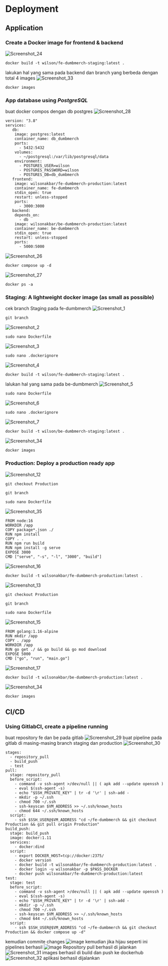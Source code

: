 # Deployment
## Application
### Create a Docker image for frontend & backend
![Screenshot_24](https://github.com/wilsonakbar/Final-Task-Dumbways-WilsonAkbar/assets/132327628/70c1a7ca-aba9-4dc0-b391-2a27a14a9fae)
```
docker build -t wilson/fe-dumbmerch-staging:latest .
```
lakukan hal yang sama pada backend dan branch yang berbeda dengan total 4 images
![Screenshot_33](https://github.com/wilsonakbar/Final-Task-Dumbways-WilsonAkbar/assets/132327628/65ad7d1a-ff94-4f9b-bd95-364f11c3fc24)
```
docker images
```
### App database using *PostgreSQL*
buat docker compos dengan db postgres
![Screenshot_28](https://github.com/wilsonakbar/Final-Task-Dumbways-WilsonAkbar/assets/132327628/066137e6-72e4-4b9f-bac7-f679e6ccf447)
```
version: "3.8"
services:
   db:
    image: postgres:latest
    container_name: db_dumbmerch
    ports:
      - 5432:5432
    volumes:
      - ~/postgresql:/var/lib/postgresql/data
    environment:
      - POSTGRES_USER=wilson
      - POSTGRES_PASSWORD=wilson
      - POSTGRES_DB=db_dumbmerch
   frontend:
    image: wilsonakbar/fe-dumbmerch-production:latest
    container_name: fe-dumbmerch
    stdin_open: true
    restart: unless-stopped
    ports:
      - 3000:3000
   backend:
    depends_on:
      - db
    image: wilsonakbar/be-dumbmerch-production:latest
    container_name: be-dumbmerch
    stdin_open: true
    restart: unless-stopped
    ports:
      - 5000:5000
```
![Screenshot_26](https://github.com/wilsonakbar/Final-Task-Dumbways-WilsonAkbar/assets/132327628/e72c56e5-cdd5-42a1-ac39-b54c79f42f78)
```
docker compose up -d
```
![Screenshot_27](https://github.com/wilsonakbar/Final-Task-Dumbways-WilsonAkbar/assets/132327628/532037c8-0d64-4a0c-a112-7e4e167202f0)
```
docker ps -a
```
### Staging: A lightweight docker image (as small as possible)
cek branch Staging pada fe-dumbmerch
![Screenshot_1](https://github.com/wilsonakbar/Final-Task-Dumbways-WilsonAkbar/assets/132327628/cdc23162-2488-4dd9-96a8-9a4e3a2a0dbe)
```
git branch
```
![Screenshot_2](https://github.com/wilsonakbar/Final-Task-Dumbways-WilsonAkbar/assets/132327628/dbc1dde9-ddb9-417b-a1e5-8e91ee12c530)
```
sudo nano Dockerfile
```
![Screenshot_3](https://github.com/wilsonakbar/Final-Task-Dumbways-WilsonAkbar/assets/132327628/cc821969-72ad-4d9e-8ecf-6bceddc6627b)
```
sudo nano .dockerignore
```
![Screenshot_4](https://github.com/wilsonakbar/Final-Task-Dumbways-WilsonAkbar/assets/132327628/08083c60-165e-465c-848d-828efef41c91)
```
docker build -t wilson/fe-dumbmerch-staging:latest .
```
lalukan hal yang sama pada be-dumbmerch
![Screenshot_5](https://github.com/wilsonakbar/Final-Task-Dumbways-WilsonAkbar/assets/132327628/3080c6d8-6855-4538-878b-1ed5853a99fa)
```
sudo nano Dockerfile
```
![Screenshot_6](https://github.com/wilsonakbar/Final-Task-Dumbways-WilsonAkbar/assets/132327628/a1565d73-693f-41e5-a2fb-f01c97f33bfe)
```
sudo nano .dockerignore
```
![Screenshot_7](https://github.com/wilsonakbar/Final-Task-Dumbways-WilsonAkbar/assets/132327628/f2b4319d-4207-4c66-a064-07c50c079ca5)
```
docker build -t wilson/be-dumbmerch-staging:latest .
```
![Screenshot_34](https://github.com/wilsonakbar/Final-Task-Dumbways-WilsonAkbar/assets/132327628/7b7f2584-f0ac-41d8-841c-73d769e52c40)
```
docker images
```
### Production: Deploy a production ready app
![Screenshot_12](https://github.com/wilsonakbar/Final-Task-Dumbways-WilsonAkbar/assets/132327628/d8739a8f-18e2-4824-bf46-a5a4e778e46d)
```
git checkout Production
```
```
git branch
```
```
sudo nano Dockerfile
```
![Screenshot_35](https://github.com/wilsonakbar/Final-Task-Dumbways-WilsonAkbar/assets/132327628/2fbfa167-770c-4866-8fe4-4e604a207aa0)
```
FROM node:16
WORKDIR /app
COPY package*.json ./
RUN npm install
COPY . .
RUN npm run build
RUN npm install -g serve
EXPOSE 3000
CMD ["serve", "-s", "-l", "3000", "build"]
```
![Screenshot_16](https://github.com/wilsonakbar/Final-Task-Dumbways-WilsonAkbar/assets/132327628/2a587a0d-8a86-4a6e-966f-f11003b1bcbe)
```
docker build -t wilsonakbar/fe-dumbmerch-production:latest .
```
![Screenshot_13](https://github.com/wilsonakbar/Final-Task-Dumbways-WilsonAkbar/assets/132327628/70b0b975-1b1b-4b11-9ae6-3bc800ee0b72)
```
git checkout Production
```
```
git branch
```
```
sudo nano Dockerfile
```
![Screenshot_15](https://github.com/wilsonakbar/Final-Task-Dumbways-WilsonAkbar/assets/132327628/4dbe2233-d3fd-43ff-b9a4-16ee760400cd)
```
FROM golang:1.16-alpine
RUN mkdir /app   
COPY . /app   
WORKDIR /app   
RUN go get ./ && go build && go mod download
EXPOSE 5000
CMD ["go", "run", "main.go"]
```
![Screenshot_17](https://github.com/wilsonakbar/Final-Task-Dumbways-WilsonAkbar/assets/132327628/071fed80-2508-43eb-9ae4-f7e6f0859def)
```
docker build -t wilsonakbar/be-dumbmerch-production:latest .
```
![Screenshot_34](https://github.com/wilsonakbar/Final-Task-Dumbways-WilsonAkbar/assets/132327628/a2c93b11-fa82-4989-8e7f-29a70eea61eb)
```
docker images
```
## CI/CD
### Using GitlabCI, create a pipeline running
buat repository fe dan be pada gitlab
![Screenshot_29](https://github.com/wilsonakbar/Final-Task-Dumbways-WilsonAkbar/assets/132327628/1989bbef-9214-4706-8fcb-070cee151fcf)
buat pipeline pada gitlab di masing-masing branch staging dan production
![Screenshot_30](https://github.com/wilsonakbar/Final-Task-Dumbways-WilsonAkbar/assets/132327628/3d556b5f-2aab-4bb7-a975-f98af20cc38e)

```
stages:
  - repository_pull
  - build_push
  - test
pull:
  stage: repository_pull
  before_script:
    - command -v ssh-agent >/dev/null || ( apk add --update openssh )
    - eval $(ssh-agent -s)
    - echo "$SSH_PRIVATE_KEY" | tr -d '\r' | ssh-add -
    - mkdir -p ~/.ssh
    - chmod 700 ~/.ssh
    - ssh-keyscan $VM_ADDRESS >> ~/.ssh/known_hosts
    - chmod 644 ~/.ssh/known_hosts
  script:
    - ssh $SSH_USER@$VM_ADDRESS "cd ~/fe-dumbmerch && git checkout Production && git pull origin Production"
build_push:
  stage: build_push
  image: docker:1.11
  services:
    - docker:dind
  script:
    - export DOCKER_HOST=tcp://docker:2375/
    - docker version
    - docker build -t wilsonakbar/fe-dumbmerch-production:latest .
    - docker login -u wilsonakbar -p $PASS_DOCKER
    - docker push wilsonakbar/fe-dumbmerch-production:latest
test:
  stage: test
  before_script:
    - command -v ssh-agent >/dev/null || ( apk add --update openssh )
    - eval $(ssh-agent -s)
    - echo "$SSH_PRIVATE_KEY" | tr -d '\r' | ssh-add -
    - mkdir -p ~/.ssh
    - chmod 700 ~/.ssh
    - ssh-keyscan $VM_ADDRESS >> ~/.ssh/known_hosts
    - chmod 644 ~/.ssh/known_hosts
  script:
    - ssh $SSH_USER@$VM_ADDRESS "cd ~/fe-dumbmerch && git checkout Production && docker compose up -d"
```
kemudian commite changes
![image](https://github.com/wilsonakbar/Final-Task-Dumbways-WilsonAkbar/assets/132327628/3faa1417-f574-4968-9b3d-6af14a9776a8)
kemudian jika hijau seperti ini pipelines berhasil
![image](https://github.com/wilsonakbar/Final-Task-Dumbways-WilsonAkbar/assets/132327628/8f075eee-8f30-4e6a-bafb-26d64015a081)
Repository pull berhasil di jalankan
![Screenshot_31](https://github.com/wilsonakbar/Final-Task-Dumbways-WilsonAkbar/assets/132327628/a2f50f78-dd3f-4b83-99ec-7d5dec3c444f)
images berhasil di build dan push ke dockerhub
![Screenshot_32](https://github.com/wilsonakbar/Final-Task-Dumbways-WilsonAkbar/assets/132327628/f185e875-f444-4764-8f8f-912407cd92ba)
aplikasi berhasil dijalankan
